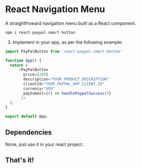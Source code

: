 # React Navigation Menu

A straightfroward navigation menu built as a React component.

```javascript
npm i react-paypal-smart-button
```

3. Implement in your app, as per the following example:

```javascript
import PayPalButton from 'react-paypal-smart-button'

function App() {
  return (
      <PayPalButton 
        price={100}
        description="YOUR_PRODUCT_DESCRIPTION"
        clientId="YOUR_PAYPAL_APP_CLIENT_ID"
        currency="USD"
        paySubmit={() => handlePaypalSuccess()}
       />
  );
}

export default App;
```


## Dependencies

None, just use it in your react project.

## That's it!

